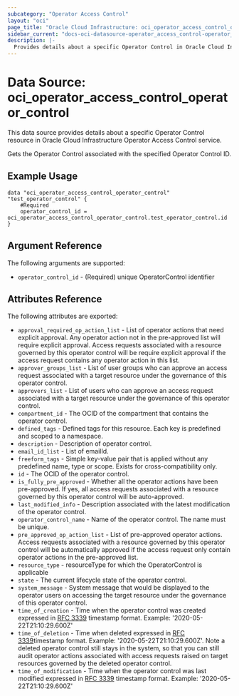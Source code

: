 ```yaml
---
subcategory: "Operator Access Control"
layout: "oci"
page_title: "Oracle Cloud Infrastructure: oci_operator_access_control_operator_control"
sidebar_current: "docs-oci-datasource-operator_access_control-operator_control"
description: |-
  Provides details about a specific Operator Control in Oracle Cloud Infrastructure Operator Access Control service
---
```


# Data Source: oci_operator_access_control_operator_control
This data source provides details about a specific Operator Control resource in Oracle Cloud Infrastructure Operator Access Control service.

Gets the Operator Control associated with the specified Operator Control ID.

## Example Usage

```hcl
data "oci_operator_access_control_operator_control" "test_operator_control" {
	#Required
	operator_control_id = oci_operator_access_control_operator_control.test_operator_control.id
}
```

## Argument Reference

The following arguments are supported:

* `operator_control_id` - (Required) unique OperatorControl identifier


## Attributes Reference

The following attributes are exported:

* `approval_required_op_action_list` - List of operator actions that need explicit approval. Any operator action not in the pre-approved list will require explicit approval. Access requests associated with a resource governed by this operator control will be require explicit approval if the access request contains any operator action in this list.  
* `approver_groups_list` - List of user groups who can approve an access request associated with a target resource under the governance of this operator control.
* `approvers_list` - List of users who can approve an access request associated with a target resource under the governance of this operator control.
* `compartment_id` - The OCID of the compartment that contains the operator control.
* `defined_tags` - Defined tags for this resource. Each key is predefined and scoped to a namespace. 
* `description` - Description of operator control.
* `email_id_list` - List of emailId. 
* `freeform_tags` - Simple key-value pair that is applied without any predefined name, type or scope. Exists for cross-compatibility only. 
* `id` - The OCID of the operator control.
* `is_fully_pre_approved` - Whether all the operator actions have been pre-approved. If yes, all access requests associated with a resource governed by this operator control  will be auto-approved. 
* `last_modified_info` - Description associated with the latest modification of the operator control.
* `operator_control_name` - Name of the operator control. The name must be unique.
* `pre_approved_op_action_list` - List of pre-approved operator actions. Access requests associated with a resource governed by this operator control will be automatically approved if the access request only contain operator actions in the pre-approved list.        
* `resource_type` - resourceType for which the OperatorControl is applicable
* `state` - The current lifecycle state of the operator control.
* `system_message` - System message that would be displayed to the operator users on accessing the target resource under the governance of this operator control.
* `time_of_creation` - Time when the operator control was created expressed in [RFC 3339](https://tools.ietf.org/html/rfc3339) timestamp format. Example: '2020-05-22T21:10:29.600Z' 
* `time_of_deletion` - Time when deleted expressed in [RFC 3339](https://tools.ietf.org/html/rfc3339)timestamp format. Example: '2020-05-22T21:10:29.600Z'. Note a deleted operator control still stays in the system, so that you can still audit operator actions associated with access requests raised on target resources governed by the deleted operator control. 
* `time_of_modification` - Time when the operator control was last modified expressed in [RFC 3339](https://tools.ietf.org/html/rfc3339) timestamp format. Example: '2020-05-22T21:10:29.600Z' 

